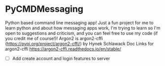 # PyCMDMessaging
Python based command line messaging app!
Just a fun project for me to learn python and about how messaging apps work, I'm trying to learn so I'm open to suggestions and criticism, and you can feel free to use my code (if you credit me of course!)!
Argon2 is argon2-cffi (https://pypi.org/project/argon2-cffi/) by Hynek Schlawack
Doc Links for argon2-cffi https://argon2-cffi.readthedocs.io/en/stable/
- [ ] Add create account and login features to server
